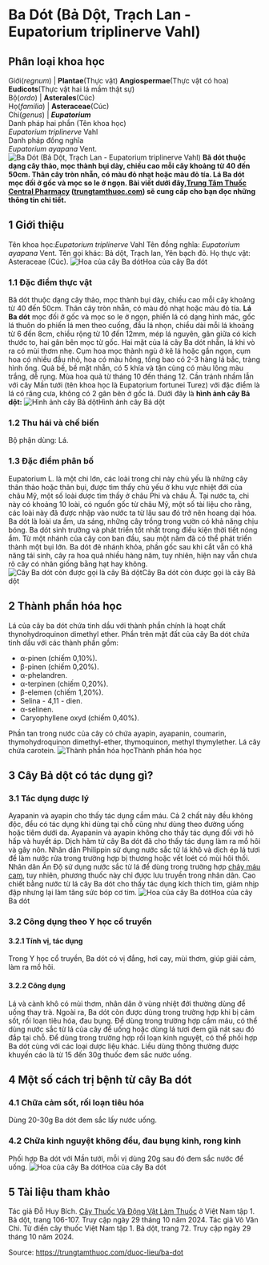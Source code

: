 # Ba Dót (Bả Dột, Trạch Lan - Eupatorium triplinerve Vahl)

Phân loại khoa học  
---  
Giới(_regnum_) |  **Plantae**(Thực vật) **Angiospermae**(Thực vật có hoa) **Eudicots**(Thực vật hai lá mầm thật sự)  
Bộ(_ordo_) | **Asterales**(Cúc)  
Họ(_familia_) | **Asteraceae**(Cúc)  
Chi(_genus_) | **_Eupatorium_**  
Danh pháp hai phần (Tên khoa học)  
_Eupatorium triplinerve_ Vahl  
Danh pháp đồng nghĩa  
_Eupatorium ayapana_ Vent.  
![Ba Dót \(Bả Dột, Trạch Lan - Eupatorium triplinerve Vahl\)](https://trungtamthuoc.com/images/others/ba-dot-0372.jpg)
**Bã dót thuộc dạng cây thảo, mọc thành bụi dày, chiều cao mỗi cây khoảng từ 40 đến 50cm. Thân cây tròn nhẵn, có màu đỏ nhạt hoặc màu đỏ tía. Lá Ba dót mọc đối ở gốc và mọc so le ở ngọn. Bài viết dưới đây,[Trung Tâm Thuốc Central Pharmacy](https://trungtamthuoc.com/ "Trung Tâm Thuốc Central Pharmacy") ([trungtamthuoc.com](https://trungtamthuoc.com/ "trungtamthuoc.com")) sẽ cung cấp cho bạn đọc những thông tin chi tiết.**
##  1 Giới thiệu
Tên khoa học:_Eupatorium triplinerve_ Vahl
Tên đồng nghĩa: _Eupatorium ayapana_ Vent.
Tên gọi khác: Bả dột, Trạch lan, Yên bạch đỏ.
Họ thực vật: Asteraceae (Cúc).
![Hoa của cây Ba dót](https://trungtamthuoc.com/images/item/ba-dot-5.jpg)Hoa của cây Ba dót
### 1.1 Đặc điểm thực vật
Bã dót thuộc dạng cây thảo, mọc thành bụi dày, chiều cao mỗi cây khoảng từ 40 đến 50cm.
Thân cây tròn nhẵn, có màu đỏ nhạt hoặc màu đỏ tía. **Lá Ba dót** mọc đối ở gốc và mọc so le ở ngọn, phiến lá có dạng hình mác, gốc lá thuôn do phiến lá men theo cuống, đầu lá nhọn, chiều dài mỗi lá khoảng từ 6 đến 8cm, chiều rộng từ 10 đến 12mm, mép lá nguyên, gân giữa có kích thước to, hai gân bên mọc từ gốc. Hai mặt của lá cây Ba dót nhẵn, lá khi vò ra có mùi thơm nhẹ.
Cụm hoa mọc thành ngù ở kẽ lá hoặc gần ngọn, cụm hoa có nhiều đầu nhỏ, hoa có màu hồng, tổng bao có 2-3 hàng lá bắc, tràng hình ống.
Quả bế, bề mặt nhẵn, có 5 khía và tận cùng có màu lông màu trắng, dễ rụng.
Mùa hoa quả từ tháng 10 đến tháng 12.
Cần tránh nhầm lẫn với cây Mần tưới (tên khoa học là Eupatorium fortunei Turez) với đặc điểm là lá có răng cưa, không có 2 gân bên ở gốc lá.
Dưới đây là **hình ảnh cây Bả dột:**
![Hình ảnh cây Bả dột](https://trungtamthuoc.com/images/item/ba-dot-0.jpg)Hình ảnh cây Bả dột
### 1.2 Thu hái và chế biến
Bộ phận dùng: Lá.
### 1.3 Đặc điểm phân bố
Eupatorium L. là một chi lớn, các loài trong chi này chủ yếu là những cây thân thảo hoặc thân bụi, được tìm thấy chủ yếu ở khu vực nhiệt đới của châu Mỹ, một số loài được tìm thấy ở châu Phi và châu Á.
Tại nước ta, chi này có khoảng 10 loài, có nguồn gốc từ châu Mỹ, một số tài liệu cho rằng, các loài này đã được nhập vào nước ta từ lâu sau đó trở nên hoang dại hóa. 
Ba dót là loài ưa ẩm, ưa sáng, những cây trồng trong vườn có khả năng chịu bóng. Ba dót sinh trưởng và phát triển tốt nhất trong điều kiện thời tiết nóng ẩm. Từ một nhánh của cây con ban đầu, sau một năm đã có thể phát triển thành một bụi lớn. Ba dót đẻ nhánh khỏa, phần gốc sau khi cắt vẫn có khả năng tái sinh, cây ra hoa quả nhiều hàng năm, tuy nhiên, hiện nay vẫn chưa rõ cây có nhân giống bằng hạt hay không.
![Cây Ba dót còn được gọi là cây Bả dột](https://trungtamthuoc.com/images/item/ba-dot-1.jpg)Cây Ba dót còn được gọi là cây Bả dột
##  2 Thành phần hóa học
Lá của cây ba dót chứa tinh dầu với thành phần chính là hoạt chất thynohydroquinon dimethyl ether.
Phần trên mặt đất của cây Ba dót chứa tinh dầu với các thành phần gồm:
  * α-pinen (chiếm 0,10%).
  * β-pinen (chiếm 0,20%).
  * α-phelandren.
  * α-terpinen (chiếm 0,20%).
  * β-elemen (chiếm 1,20%).
  * Selina - 4,11 - dien.
  * α-selinen.
  * Caryophyllene oxyd (chiếm 0,40%).


Phần tan trong nước của cây có chứa ayapin, ayapanin, coumarin, thymohydroquinon dimethyl-ether, thymoquinon, methyl thymylether.
Lá cây chứa carotein.
![Thành phần hóa học](https://trungtamthuoc.com/images/item/ba-dot-2.jpg)Thành phần hóa học
##  3 Cây Bả dột có tác dụng gì?
### 3.1 Tác dụng dược lý
Ayapanin và ayapin cho thấy tác dụng cầm máu. Cả 2 chất này đều không độc, đều có tác dụng khi dùng tại chỗ cũng như dùng theo đường uống hoặc tiêm dưới da. Ayapanin và ayapin không cho thấy tác dụng đối với hô hấp và huyết áp.
Dịch hãm từ cây Ba dót đã cho thấy tác dụng làm ra mồ hôi và gây nôn.
Nhân dân Philippin sử dụng nước sắc từ lá khô và dịch ép lá tươi để làm nước rửa trong trường hợp bị thương hoặc vết loét có mùi hôi thối.
Nhân dân Ấn Độ sử dụng nước sắc từ lá để dùng trong trường hợp [chảy máu cam](https://trungtamthuoc.com/bai-viet/chay-mau-cam-nguyen-nhan-dieu-tri-va-phong-ngua "chảy máu cam"), tuy nhiên, phương thuốc này chỉ được lưu truyền trong nhân dân.
Cao chiết bằng nước từ lá cây Ba dót cho thấy tác dụng kích thích tim, giảm nhịp đập nhưng lại làm tăng sức bóp cơ tim.
![Hoa của cây Ba dót](https://trungtamthuoc.com/images/item/ba-dot-3.jpg)Hoa của cây Ba dót
### 3.2 Công dụng theo Y học cổ truyền
#### 3.2.1 Tính vị, tác dụng
Trong Y học cổ truyền, Ba dót có vị đắng, hơi cay, mùi thơm, giúp giải cảm, làm ra mồ hôi.
#### 3.2.2 Công dụng
Lá và cành khô có mùi thơm, nhân dân ở vùng nhiệt đới thường dùng để uống thay trà. Ngoài ra, Ba dót còn được dùng trong trường hợp khi bị cảm sốt, rối loạn tiêu hóa, đau bụng.
Để dùng trong trường hợp cầm máu, có thể dùng nước sắc từ lá của cây để uống hoặc dùng lá tươi đem giã nát sau đó đắp tại chỗ.
Để dùng trong trường hợp rối loạn kinh nguyệt, có thể phối hợp Ba dót cùng với các loại dược liệu khác.
Liều dùng thông thường được khuyến cáo là từ 15 đến 30g thuốc đem sắc nước uống.
##  4 Một số cách trị bệnh từ cây Ba dót
### 4.1 Chữa cảm sốt, rối loạn tiêu hóa
Dùng 20-30g Ba dót đem sắc lấy nước uống.
### 4.2 Chữa kinh nguyệt không đều, đau bụng kinh, rong kinh
Phối hợp Ba dót với Mần tưới, mỗi vị dùng 20g sau đó đem sắc nước để uống.
![Hoa của cây Ba dót](https://trungtamthuoc.com/images/item/ba-dot-4.jpg)Hoa của cây Ba dót
##  5 Tài liệu tham khảo
Tác giả Đỗ Huy Bích. [Cây Thuốc Và Động Vật Làm Thuốc](https://trungtamthuoc.com/bai-viet/doc-online-va-tai-mien-phi-pdf-sach-cay-thuoc-va-dong-vat-lam-thuoc-o-viet-nam "Cây Thuốc Và Động Vật Làm Thuốc") ở Việt Nam tập 1. Bả dột, trang 106-107. Truy cập ngày 29 tháng 10 năm 2024.
Tác giả Võ Văn Chi. Từ điển cây thuốc Việt Nam tập 1. Bả dột, trang 72. Truy cập ngày 29 tháng 10 năm 2024.


Source: https://trungtamthuoc.com/duoc-lieu/ba-dot